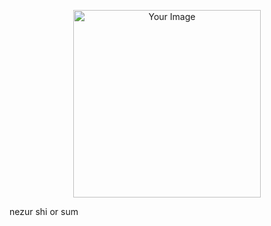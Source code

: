 <p align="center">
  <img src="https://files.catbox.moe/nfwu8u.png" alt="Your Image" width="300"/>
</p>

nezur shi or sum
